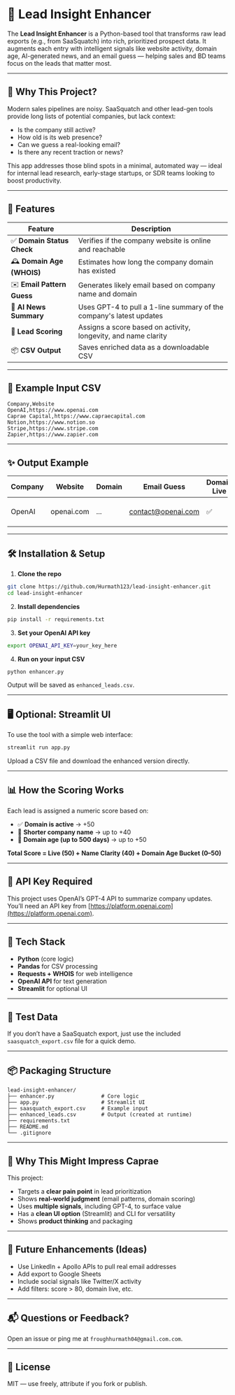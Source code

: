 
# 🧠 Lead Insight Enhancer

The **Lead Insight Enhancer** is a Python-based tool that transforms raw lead exports (e.g., from SaaSquatch) into rich, prioritized prospect data. It augments each entry with intelligent signals like website activity, domain age, AI-generated news, and an email guess — helping sales and BD teams focus on the leads that matter most.

---

## 🚀 Why This Project?

Modern sales pipelines are noisy. SaaSquatch and other lead-gen tools provide long lists of potential companies, but lack context:

- Is the company still active?
- How old is its web presence?
- Can we guess a real-looking email?
- Is there any recent traction or news?

This app addresses those blind spots in a minimal, automated way — ideal for internal lead research, early-stage startups, or SDR teams looking to boost productivity.

---

## 🧩 Features

| Feature | Description |
|--------|-------------|
| ✅ **Domain Status Check** | Verifies if the company website is online and reachable |
| 🕰️ **Domain Age (WHOIS)** | Estimates how long the company domain has existed |
| ✉️ **Email Pattern Guess** | Generates likely email based on company name and domain |
| 🧠 **AI News Summary** | Uses GPT-4 to pull a 1-line summary of the company's latest updates |
| 🎯 **Lead Scoring** | Assigns a score based on activity, longevity, and name clarity |
| 📦 **CSV Output** | Saves enriched data as a downloadable CSV |

---

## 📁 Example Input CSV

```csv
Company,Website
OpenAI,https://www.openai.com
Caprae Capital,https://www.capraecapital.com
Notion,https://www.notion.so
Stripe,https://www.stripe.com
Zapier,https://www.zapier.com
```

---

## ✨ Output Example

| Company | Website | Domain | Email Guess | Domain Live | Age (Days) | Company News | Score |
|---------|---------|--------|-------------|--------------|--------------|---------------|-------|
| OpenAI | openai.com | ... | contact@openai.com | ✅ | 2900 | "Launched GPT-4 Turbo." | 91 |

---

## 🛠️ Installation & Setup

1. **Clone the repo**

```bash
git clone https://github.com/Hurmath123/lead-insight-enhancer.git
cd lead-insight-enhancer
```

2. **Install dependencies**

```bash
pip install -r requirements.txt
```

3. **Set your OpenAI API key**

```bash
export OPENAI_API_KEY=your_key_here
```

4. **Run on your input CSV**

```bash
python enhancer.py
```

Output will be saved as `enhanced_leads.csv`.

---

## 🖥️ Optional: Streamlit UI

To use the tool with a simple web interface:

```bash
streamlit run app.py
```

Upload a CSV file and download the enhanced version directly.

---

## 📊 How the Scoring Works

Each lead is assigned a numeric score based on:

- ✅ **Domain is active** → +50
- 🧠 **Shorter company name** → up to +40
- 📅 **Domain age (up to 500 days)** → up to +50

**Total Score = Live (50) + Name Clarity (40) + Domain Age Bucket (0–50)**

---

## 🔐 API Key Required

This project uses OpenAI’s GPT-4 API to summarize company updates. You’ll need an API key from [https://platform.openai.com](https://platform.openai.com).

---

## 🤖 Tech Stack

- **Python** (core logic)
- **Pandas** for CSV processing
- **Requests + WHOIS** for web intelligence
- **OpenAI API** for text generation
- **Streamlit** for optional UI

---

## 🧪 Test Data

If you don’t have a SaaSquatch export, just use the included `saasquatch_export.csv` file for a quick demo.

---

## 📦 Packaging Structure

```
lead-insight-enhancer/
├── enhancer.py               # Core logic
├── app.py                    # Streamlit UI
├── saasquatch_export.csv     # Example input
├── enhanced_leads.csv        # Output (created at runtime)
├── requirements.txt
├── README.md
└── .gitignore
```

---

## 📣 Why This Might Impress Caprae

This project:
- Targets a **clear pain point** in lead prioritization
- Shows **real-world judgment** (email patterns, domain scoring)
- Uses **multiple signals**, including GPT-4, to surface value
- Has a **clean UI option** (Streamlit) and CLI for versatility
- Shows **product thinking** and packaging

---

## 🧠 Future Enhancements (Ideas)

- Use LinkedIn + Apollo APIs to pull real email addresses
- Add export to Google Sheets
- Include social signals like Twitter/X activity
- Add filters: score > 80, domain live, etc.

---

## 📬 Questions or Feedback?

Open an issue or ping me at `froughhurmath04@gmail.com.com`.

---

## 📝 License

MIT — use freely, attribute if you fork or publish.

